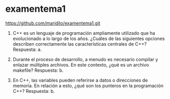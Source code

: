 # examentema1
https://github.com/maridilo/examentema1.git

1. C++ es un lenguaje de programación ampliamente utilizado que ha evolucionado a lo largo de los años. ¿Cuáles de las siguientes opciones describen correctamente las características centrales de C++? Respuesta: a.
  
2. Durante el proceso de desarrollo, a menudo es necesario compilar y enlazar múltiples archivos. En este contexto, ¿qué es un archivo makefile? Respuesta: b.
   
3. En C++, las variables pueden referirse a datos o direcciones de memoria. En relación a esto, ¿qué son los punteros en la programación C++? Respuesta: b.
